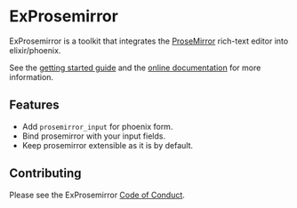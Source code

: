 # ExProsemirror

ExProsemirror is a toolkit that integrates the [ProseMirror](https://prosemirror.net)
rich-text editor into elixir/phoenix.

See the [getting started guide](https://omerlo-technologies.github.io/ex_prosemirror/ExProsemirror.html#module-installation) and
the [online documentation](https://omerlo-technologies.github.io/ex_prosemirror/ExProsemirror.html) for more information.

## Features

- Add `prosemirror_input` for phoenix form.
- Bind prosemirror with your input fields.
- Keep prosemirror extensible as it is by default.

## Contributing

Please see the ExProsemirror [Code of Conduct](./CODE_OF_CONDUCT.md).
